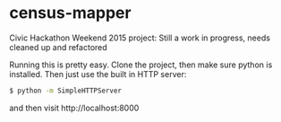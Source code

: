 # census-mapper
Civic Hackathon Weekend 2015 project: Still a work in progress, needs cleaned up and refactored

Running this is pretty easy. Clone the project, then make sure python is installed. Then
just use the built in HTTP server:

``` bash
$ python -m SimpleHTTPServer
```

and then visit http://localhost:8000

